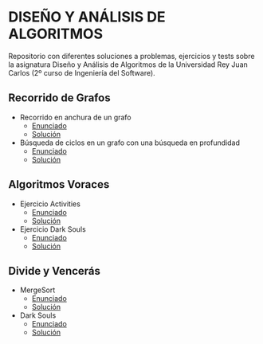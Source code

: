 # DISEÑO Y ANÁLISIS DE ALGORITMOS
Repositorio con diferentes soluciones a problemas, ejercicios y tests sobre la asignatura Diseño y Análisis de Algoritmos de la Universidad Rey Juan Carlos (2º curso de Ingeniería del Software).

## Recorrido de Grafos
- Recorrido en anchura de un grafo
  - [Enunciado](https://github.com/Rauldilla/Algoritmos/blob/master/enunciados/BFS.pdf)
  - [Solución](https://github.com/Rauldilla/Algoritmos/blob/master/src/AlgoritmosSobreGrafos/BFS.java)
- Búsqueda de ciclos en un grafo con una búsqueda en profundidad
  - [Enunciado](https://github.com/Rauldilla/Algoritmos/blob/master/enunciados/Cycles.pdf)
  - [Solución](https://github.com/Rauldilla/Algoritmos/blob/master/src/AlgoritmosSobreGrafos/Cycles.java)

## Algoritmos Voraces
- Ejercicio Activities
  - [Enunciado](https://github.com/Rauldilla/Algoritmos/blob/master/enunciados/Activities.pdf)
  - [Solución](https://github.com/Rauldilla/Algoritmos/blob/master/src/Voraces/Activities.java)
- Ejercicio Dark Souls
  - [Enunciado](https://github.com/Rauldilla/Algoritmos/blob/master/enunciados/DarkSouls.pdf)
  - [Solución](https://github.com/Rauldilla/Algoritmos/blob/master/src/Voraces/DarkSouls.java)

## Divide y Vencerás
- MergeSort
  - [Enunciado](https://github.com/Rauldilla/Algoritmos/blob/master/enunciados/MergeSort.pdf)
  - [Solución](https://github.com/Rauldilla/Algoritmos/blob/master/src/DyV/MergeSort.java)
- Dark Souls
  - [Enunciado](https://github.com/Rauldilla/Algoritmos/blob/master/enunciados/DarkSoulsDyV.pdf)
  - [Solución](https://github.com/Rauldilla/Algoritmos/blob/master/src/DyV/DarkSoulsDyV.java)
